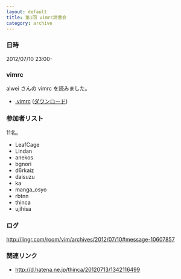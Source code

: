 ```yaml
---
layout: default
title: 第1回 vimrc読書会
category: archive
---
```


### 日時
2012/07/10 23:00-

### vimrc
alwei さんの vimrc を読みました。

- [.vimrc](https://github.com/alwei/dotfiles/blob/3760650625663f3b08f24bc75762ec843ca7e112/.vimrc) ([ダウンロード](https://raw.github.com/alwei/dotfiles/3760650625663f3b08f24bc75762ec843ca7e112/.vimrc))

### 参加者リスト
11名。

- LeafCage
- Lindan
- anekos
- bgnori
- d6rkaiz
- daisuzu
- ka
- manga\_osyo
- rbtnn
- thinca
- ujihisa

### ログ
<http://lingr.com/room/vim/archives/2012/07/10#message-10607857>

### 関連リンク
- <http://d.hatena.ne.jp/thinca/20120713/1342116499>
